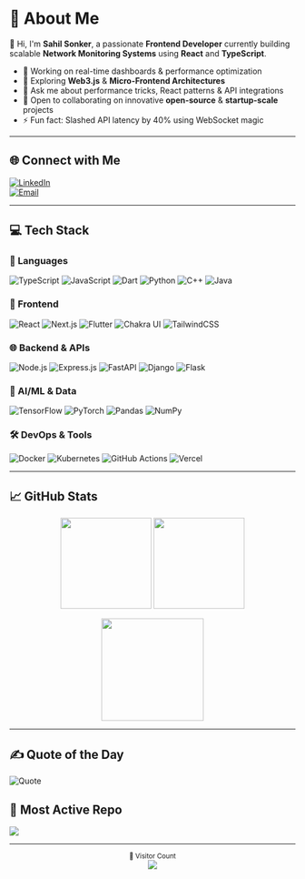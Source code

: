 # 🚀 About Me

👋 Hi, I'm **Sahil Sonker**, a passionate **Frontend Developer** currently building scalable **Network Monitoring Systems** using **React** and **TypeScript**.

- 🔭 Working on real-time dashboards & performance optimization  
- 🌱 Exploring **Web3.js** & **Micro-Frontend Architectures**  
- 💬 Ask me about performance tricks, React patterns & API integrations  
- 👯 Open to collaborating on innovative **open-source** & **startup-scale** projects  
- ⚡ Fun fact: Slashed API latency by 40% using WebSocket magic

---

## 🌐 Connect with Me

[![LinkedIn](https://img.shields.io/badge/LinkedIn-%230077B5.svg?style=flat&logo=linkedin&logoColor=white)](https://linkedin.com/in/sahil-sonker-1a5234259)  
[![Email](https://img.shields.io/badge/Gmail-D14836?style=flat&logo=gmail&logoColor=white)](mailto:sahilsonker51115@gmail.com)

---

## 💻 Tech Stack

### 🧠 Languages
![TypeScript](https://img.shields.io/badge/-TypeScript-007ACC?style=flat-square&logo=typescript&logoColor=white)
![JavaScript](https://img.shields.io/badge/-JavaScript-F7DF1E?style=flat-square&logo=javascript&logoColor=black)
![Dart](https://img.shields.io/badge/-Dart-0175C2?style=flat-square&logo=dart&logoColor=white)
![Python](https://img.shields.io/badge/-Python-3670A0?style=flat-square&logo=python&logoColor=ffdd54)
![C++](https://img.shields.io/badge/-C++-00599C?style=flat-square&logo=c%2B%2B&logoColor=white)
![Java](https://img.shields.io/badge/-Java-ED8B00?style=flat-square&logo=openjdk&logoColor=white)

### 🧩 Frontend
![React](https://img.shields.io/badge/-React-20232A?style=flat-square&logo=react&logoColor=61DAFB)
![Next.js](https://img.shields.io/badge/-Next.js-000000?style=flat-square&logo=next.js&logoColor=white)
![Flutter](https://img.shields.io/badge/-Flutter-02569B?style=flat-square&logo=flutter&logoColor=white)
![Chakra UI](https://img.shields.io/badge/-Chakra%20UI-319795?style=flat-square&logo=chakraui&logoColor=white)
![TailwindCSS](https://img.shields.io/badge/-TailwindCSS-38B2AC?style=flat-square&logo=tailwind-css&logoColor=white)

### 🌐 Backend & APIs
![Node.js](https://img.shields.io/badge/-Node.js-339933?style=flat-square&logo=node.js&logoColor=white)
![Express.js](https://img.shields.io/badge/-Express.js-000000?style=flat-square&logo=express&logoColor=white)
![FastAPI](https://img.shields.io/badge/-FastAPI-005571?style=flat-square&logo=fastapi&logoColor=white)
![Django](https://img.shields.io/badge/-Django-092E20?style=flat-square&logo=django&logoColor=white)
![Flask](https://img.shields.io/badge/-Flask-000000?style=flat-square&logo=flask&logoColor=white)

### 🧠 AI/ML & Data
![TensorFlow](https://img.shields.io/badge/-TensorFlow-FF6F00?style=flat-square&logo=tensorflow&logoColor=white)
![PyTorch](https://img.shields.io/badge/-PyTorch-EE4C2C?style=flat-square&logo=pytorch&logoColor=white)
![Pandas](https://img.shields.io/badge/-Pandas-150458?style=flat-square&logo=pandas&logoColor=white)
![NumPy](https://img.shields.io/badge/-NumPy-013243?style=flat-square&logo=numpy&logoColor=white)

### 🛠️ DevOps & Tools
![Docker](https://img.shields.io/badge/-Docker-2496ED?style=flat-square&logo=docker&logoColor=white)
![Kubernetes](https://img.shields.io/badge/-Kubernetes-326CE5?style=flat-square&logo=kubernetes&logoColor=white)
![GitHub Actions](https://img.shields.io/badge/-GitHub%20Actions-2088FF?style=flat-square&logo=github-actions&logoColor=white)
![Vercel](https://img.shields.io/badge/-Vercel-000000?style=flat-square&logo=vercel&logoColor=white)

---

## 📈 GitHub Stats

<p align="center">
  <img src="https://github-readme-stats.vercel.app/api?username=sahil00016&theme=radical&show_icons=true&hide_border=false" height="160"/>
  <img src="https://github-readme-stats.vercel.app/api/top-langs/?username=sahil00016&layout=compact&theme=radical&hide_border=false" height="160"/>
</p>
<p align="center">
  <img src="https://github-readme-streak-stats.herokuapp.com?user=sahil00016&theme=radical&hide_border=false" height="180"/>
</p>

---

## ✍️ Quote of the Day
![Quote](https://quotes-github-readme.vercel.app/api?type=horizontal&theme=radical)

## 📌 Most Active Repo
![](https://github-contributor-stats.vercel.app/api?username=sahil00016&limit=5&theme=radical&combine_all_yearly_contributions=true)

---

<div align="center">
  <sub>📍 Visitor Count</sub><br/>
  <img src="https://visitcount.itsvg.in/api?id=sahil00016&icon=0&color=0" />
</div>
